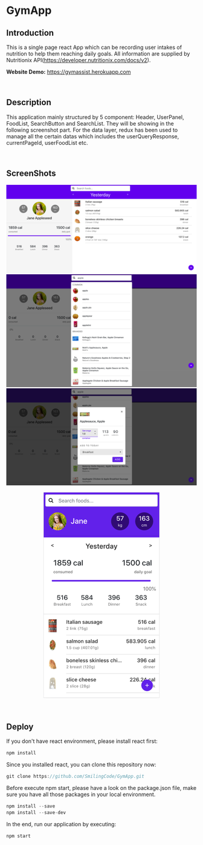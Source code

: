 # GymApp

## Introduction

This is a single page react App which can be recording user intakes of nutrition to help them reaching daily goals. All information are supplied by Nutritionix API(https://developer.nutritionix.com/docs/v2).

**Website Demo:** https://gymassist.herokuapp.com

<br />

## Description

This application mainly structured by 5 component: Header, UserPanel, FoodList, SearchButton and SearchList. They will be showing in the following screenshot part. For the data layer, redux has been used to manage all the certain datas which includes the userQueryResponse, currentPageId, userFoodList etc.

<br />

## ScreenShots

<img src="gym-app/public/screenshots/2-large.png">
<img src="gym-app/public/screenshots/4-large.png">
<img src="gym-app/public/screenshots/5-large.png">

<p align="center"><img src="gym-app/public/screenshots/2-small.png" height="547"></p>

<br />

## Deploy

If you don't have react environment, please install react first:
```javascript
npm install
```

Since you installed react, you can clone this repository now:
```javascript
git clone https://github.com/SmilingCode/GymApp.git
```

Before execute npm start, please have a look on the package.json file, make sure you have all those packages in your local environment.
```javascript
npm install --save
npm install --save-dev
```

In the end, run our application by executing:
```javascript
npm start
```
